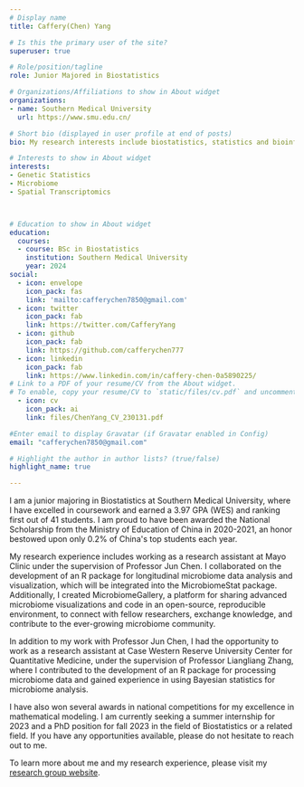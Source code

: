 ```yaml
---
# Display name
title: Caffery(Chen) Yang

# Is this the primary user of the site?
superuser: true

# Role/position/tagline
role: Junior Majored in Biostatistics

# Organizations/Affiliations to show in About widget
organizations:
- name: Southern Medical University
  url: https://www.smu.edu.cn/

# Short bio (displayed in user profile at end of posts)
bio: My research interests include biostatistics, statistics and bioinformatics.

# Interests to show in About widget
interests:
- Genetic Statistics 
- Microbiome 
- Spatial Transcriptomics



# Education to show in About widget
education:
  courses:
  - course: BSc in Biostatistics
    institution: Southern Medical University
    year: 2024
social:
  - icon: envelope
    icon_pack: fas
    link: 'mailto:cafferychen7850@gmail.com'
  - icon: twitter
    icon_pack: fab
    link: https://twitter.com/CafferyYang
  - icon: github
    icon_pack: fab
    link: https://github.com/cafferychen777
  - icon: linkedin
    icon_pack: fab
    link: https://www.linkedin.com/in/caffery-chen-0a5890225/
# Link to a PDF of your resume/CV from the About widget.
# To enable, copy your resume/CV to `static/files/cv.pdf` and uncomment the lines below.
  - icon: cv
    icon_pack: ai
    link: files/ChenYang_CV_230131.pdf

#Enter email to display Gravatar (if Gravatar enabled in Config)
email: "cafferychen7850@gmail.com"

# Highlight the author in author lists? (true/false)
highlight_name: true

---
```


I am a junior majoring in Biostatistics at Southern Medical University, where I have excelled in coursework and earned a 3.97 GPA (WES) and ranking first out of 41 students. I am proud to have been awarded the National Scholarship from the Ministry of Education of China in 2020-2021, an honor bestowed upon only 0.2% of China's top students each year.

My research experience includes working as a research assistant at Mayo Clinic under the supervision of Professor Jun Chen. I collaborated on the development of an R package for longitudinal microbiome data analysis and visualization, which will be integrated into the MicrobiomeStat package. Additionally, I created MicrobiomeGallery, a platform for sharing advanced microbiome visualizations and code in an open-source, reproducible environment, to connect with fellow researchers, exchange knowledge, and contribute to the ever-growing microbiome community.

In addition to my work with Professor Jun Chen, I had the opportunity to work as a research assistant at Case Western Reserve University Center for Quantitative Medicine, under the supervision of Professor Liangliang Zhang, where I contributed to the development of an R package for processing microbiome data and gained experience in using Bayesian statistics for microbiome analysis.

I have also won several awards in national competitions for my excellence in mathematical modeling. I am currently seeking a summer internship for 2023 and a PhD position for fall 2023 in the field of Biostatistics or a related field. If you have any opportunities available, please do not hesitate to reach out to me.

To learn more about me and my research experience, please visit my [research group website](https://cwru-cinema.netlify.app/author/chencaffery-yang/). 
